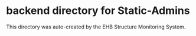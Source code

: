 # backend directory for Static-Admins

This directory was auto-created by the EHB Structure Monitoring System.